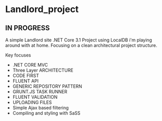 # Landlord_project

## IN PROGRESS ##

A simple Landlord site .NET Core 3.1 Project using LocalDB i'm playing around with at home.
Focusing on a clean architectural project structure.

Key focuses
* .NET CORE MVC
* Three Layer ARCHITECTURE
* CODE FIRST
* FLUENT API
* GENERIC REPOSITORY PATTERN
* GRUNT.JS TASK RUNNER
* FLUENT VALIDATION
* UPLOADING FILES
* Simple Ajax based filtering
* Compiling and styling with SaSS
